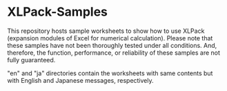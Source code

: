 # XLPack-Samples
This repository hosts sample worksheets to show how to use XLPack (expansion modules of Excel for numerical calculation). Please note that these samples have not been thoroughly tested under all conditions. And, therefore, the function, performance, or reliability of these samples are not fully guaranteed.

"en" and "ja" directories contain the worksheets with same contents but with English and Japanese messages, respectively.

